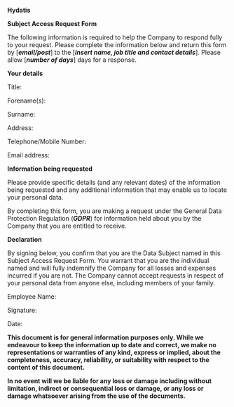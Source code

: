 **Hydatis**

**Subject Access Request Form**

The following information is required to help the Company to respond fully to your request. Please complete the information below and return this form by \[***email/post***\] to the \[***insert name, job title and contact details***\]. Please allow \[***number of days***\] days for a response.

**Your details**

Title:

Forename(s):

Surname:

Address:

Telephone/Mobile Number:

Email address:

**Information being requested**

Please provide specific details (and any relevant dates) of the information being requested and any additional information that may enable us to locate your personal data.

By completing this form, you are making a request under the General Data Protection Regulation (***GDPR***) for information held about you by the Company that you are entitled to receive.

**Declaration**

By signing below, you confirm that you are the Data Subject named in this Subject Access Request Form. You warrant that you are the individual named and will fully indemnify the Company for all losses and expenses incurred if you are not. The Company cannot accept requests in respect of your personal data from anyone else, including members of your family.

Employee Name:

Signature:

Date:

**This document is for general information purposes only. While we endeavour to keep the information up to date and correct, we make no representations or warranties of any kind, express or implied, about the completeness, accuracy, reliability, or suitability with respect to the content of this document.**

**In no event will we be liable for any loss or damage including without limitation, indirect or consequential loss or damage, or any loss or damage whatsoever arising from the use of the documents.**
